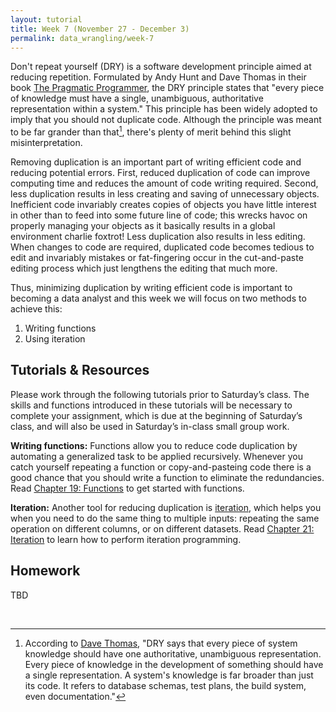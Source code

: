 ```yaml
---
layout: tutorial
title: Week 7 (November 27 - December 3)
permalink: data_wrangling/week-7
---
```


Don't repeat yourself (DRY) is a software development principle aimed at reducing repetition. Formulated by Andy Hunt and Dave Thomas in their book [The Pragmatic Programmer](http://www.amazon.com/Pragmatic-Programmer-Journeyman-Master/dp/020161622X/ref=sr_1_1?s=books&ie=UTF8&qid=1456066112&sr=1-1&keywords=the+pragmatic+programmer), the DRY principle states that "every piece of knowledge must have a single, unambiguous, authoritative representation within a system." This principle has been widely adopted to imply that you should not duplicate code. Although the principle was meant to be far grander than that[^footnote], there's plenty of merit behind this slight misinterpretation.

Removing duplication is an important part of writing efficient code and reducing potential errors. First, reduced duplication of code can improve computing time and reduces the amount of code writing required. Second, less duplication results in less creating and saving of unnecessary objects. Inefficient code invariably creates copies of objects you have little interest in other than to feed into some future line of code; this wrecks havoc on properly managing your objects as it basically results in a global environment charlie foxtrot! Less duplication also results in less editing. When changes to code are required, duplicated code becomes tedious to edit and invariably mistakes or fat-fingering occur in the cut-and-paste editing process which just lengthens the editing that much more.

Thus, minimizing duplication by writing efficient code is important to becoming a data analyst and this week we will focus on two methods to achieve this:

1. Writing functions
2. Using iteration


## Tutorials & Resources

Please work through the following tutorials prior to Saturday’s class. The skills and functions introduced in these tutorials will be necessary to complete your assignment, which is due at the beginning of Saturday’s class, and will also be used in Saturday’s in-class small group work.

**Writing functions:** Functions allow you to reduce code duplication by automating a generalized task to be applied recursively. Whenever you catch yourself repeating a function or copy-and-pasteing code there is a good chance that you should write a function to eliminate the redundancies. Read [Chapter 19: Functions](http://r4ds.had.co.nz/functions.html) to get started with functions.

**Iteration:**  Another tool for reducing duplication is <u>iteration</u>, which helps you when you need to do the same thing to multiple inputs: repeating the same operation on different columns, or on different datasets. Read [Chapter 21: Iteration](http://r4ds.had.co.nz/iteration.html) to learn how to perform iteration programming.

## Homework

TBD

<br>




[^footnote]: According to [Dave Thomas](http://www.artima.com/intv/dry.html), "DRY says that every piece of system knowledge should have one authoritative, unambiguous representation. Every piece of knowledge in the development of something should have a single representation. A system's knowledge is far broader than just its code. It refers to database schemas, test plans, the build system, even documentation."
